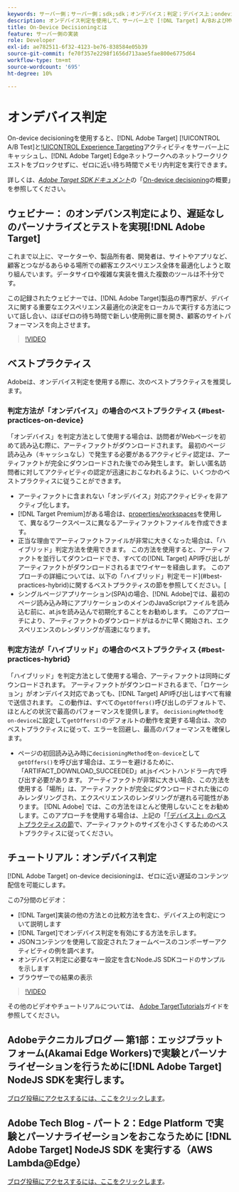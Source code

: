 ```yaml
---
keywords: サーバー側；サーバー側；sdk;sdk；オンデバイス；判定；デバイス上；ondevice;ondevice；ゼロ遅延；待ち時間；near-zero;node.js
description: オンデバイス判定を使用して、サーバー上で [!DNL Target] A/BおよびMVTアクティビティをキャッシュし、ゼロに近い待ち時間でメモリ内判定を実行する方法を説明します。
title: On-Device Decisioningとは
feature: サーバー側の実装
role: Developer
exl-id: ae782511-6f32-4123-be76-838584e05b39
source-git-commit: fe70f357e2298f1656d713aae5fae800e6775d64
workflow-type: tm+mt
source-wordcount: '695'
ht-degree: 10%

---
```


# オンデバイス判定

On-device decisioningを使用すると、[!DNL Adobe Target] [!UICONTROL A/B Test]と[!UICONTROL Experience Targeting](XT)アクティビティをサーバー上にキャッシュし、[!DNL Adobe Target] Edgeネットワークへのネットワークリクエストをブロックせずに、ゼロに近い待ち時間でメモリ内判定を実行できます。

詳しくは、*[Adobe Target SDKドキュメント](https://adobetarget-sdks.gitbook.io/docs/)*&#x200B;の「[On-device decisioning](https://adobetarget-sdks.gitbook.io/docs/on-device-decisioning/introduction-to-on-device-decisioning)の概要」を参照してください。

## ウェビナー： のオンデバンス判定により、遅延なしのパーソナライズとテストを実現[!DNL Adobe Target]

これまで以上に、マーケターや、製品所有者、開発者は、サイトやアプリなど、顧客とつながるあらゆる場所での顧客エクスペリエンス全体を最適化しようと取り組んでいます。データサイロや複雑な実装を備えた複数のツールは不十分です。

この記録されたウェビナーでは、[!DNL Adobe Target]製品の専門家が、デバイスに関する重要なエクスペリエンス最適化の決定をローカルで実行する方法について話し合い、ほぼゼロの待ち時間で新しい使用例に扉を開き、顧客のサイトパフォーマンスを向上させます。

>[!VIDEO](https://video.tv.adobe.com/v/328148)

## ベストプラクティス

Adobeは、オンデバイス判定を使用する際に、次のベストプラクティスを推奨します。

### 判定方法が「オンデバイス」の場合のベストプラクティス {#best-practices-on-device}

「オンデバイス」を判定方法として使用する場合は、訪問者がWebページを初めて読み込む際に、アーティファクトがダウンロードされます。 最初のページ読み込み（キャッシュなし）で発生する必要があるアクティビティ認定は、アーティファクトが完全にダウンロードされた後でのみ発生します。 新しい匿名訪問者に対してアクティビティの認定が迅速におこなわれるように、いくつかのベストプラクティスに従うことができます。

* アーティファクトに含まれない「オンデバイス」対応アクティビティを非アクティブ化します。
* [!DNL Target Premium]がある場合は、[properties/workspaces](/help/administrating-target/c-user-management/property-channel/property-channel.md)を使用して、異なるワークスペースに異なるアーティファクトファイルを作成できます。
* 正当な理由でアーティファクトファイルが非常に大きくなった場合は、「ハイブリッド」判定方法を使用できます。 この方法を使用すると、アーティファクトを並行してダウンロードでき、すべての[!DNL Target] API呼び出しがアーティファクトがダウンロードされるまでワイヤーを経由します。 このアプローチの詳細については、以下の「ハイブリッド」判定モード](#best-practices-hybrid)に関するベストプラクティスの節を参照してください。[
* シングルページアプリケーション(SPA)の場合、[!DNL Adobe]では、最初のページ読み込み時にアプリケーションのメインのJavaScriptファイルを読み込む前に、at.jsを読み込んで初期化することをお勧めします。 このアプローチにより、アーティファクトのダウンロードがはるかに早く開始され、エクスペリエンスのレンダリングが高速になります。

### 判定方法が「ハイブリッド」の場合のベストプラクティス {#best-practices-hybrid}

「ハイブリッド」を判定方法として使用する場合、アーティファクトは同時にダウンロードされます。 アーティファクトがダウンロードされるまで、「ロケーション」がオンデバイス対応であっても、[!DNL Target] API呼び出しはすべて有線で送信されます。 この動作は、すべての`getOffers()`呼び出しのデフォルトで、ほとんどの状況で最高のパフォーマンスを提供します。 `decisioningMethod`を`on-device`に設定して`getOffers()`のデフォルトの動作を変更する場合は、次のベストプラクティスに従って、エラーを回避し、最高のパフォーマンスを確保します。

* ページの初回読み込み時に`decisioningMethod`を`on-device`として`getOffers()`を呼び出す場合は、エラーを避けるために、「ARTIFACT_DOWNLOAD_SUCCEEDED」at.jsイベントハンドラー内で呼び出す必要があります。 アーティファクトが非常に大きい場合、この方法を使用する「場所」は、アーティファクトが完全にダウンロードされた後にのみレンダリングされ、エクスペリエンスのレンダリングが遅れる可能性があります。 [!DNL Adobe] では、この方法をほとんど使用しないことをお勧めします。このアプローチを使用する場合は、上記の「[「デバイス上」のベストプラクティスの節](#best-practices-on-device)で、アーティファクトのサイズを小さくするためのベストプラクティスに従ってください。

## チュートリアル：オンデバイス判定

[!DNL Adobe Target] on-device decisioningは、ゼロに近い遅延のコンテンツ配信を可能にします。

この7分間のビデオ：

* [!DNL Target]実装の他の方法との比較方法を含む、デバイス上の判定について説明します
* [!DNL Target]でオンデバイス判定を有効にする方法を示します。
* JSONコンテンツを使用して設定されたフォームベースのコンポーザーアクティビティの例を調べます。
* オンデバイス判定に必要なキー設定を含むNode.JS SDKコードのサンプルを示します
* ブラウザーでの結果の表示

>[!VIDEO](https://video.tv.adobe.com/v/329032)

その他のビデオやチュートリアルについては、 [Adobe TargetTutorials](https://experienceleague.adobe.com/docs/target-learn/tutorials/overview.html?lang=ja)ガイドを参照してください。

## Adobeテクニカルブログ — 第1部：エッジプラットフォーム(Akamai Edge Workers)で実験とパーソナライゼーションを行うために[!DNL Adobe Target] NodeJS SDKを実行します。

[ブログ投稿にアクセスするには、ここをクリックします](https://medium.com/adobetech/part-1-run-adobe-target-nodejs-sdk-for-experimentation-and-personalization-on-edge-platforms-4d8660964ed9)。

## Adobe Tech Blog - パート 2：Edge Platform で実験とパーソナライゼーションをおこなうために [!DNL Adobe Target] NodeJS SDK を実行する（AWS Lambda@Edge）

[ブログ投稿にアクセスするには、ここをクリックします](https://medium.com/adobetech/part-2-run-adobe-target-nodejs-sdk-for-experimentation-and-personalization-on-edge-platforms-aws-4d6bdac24563)。